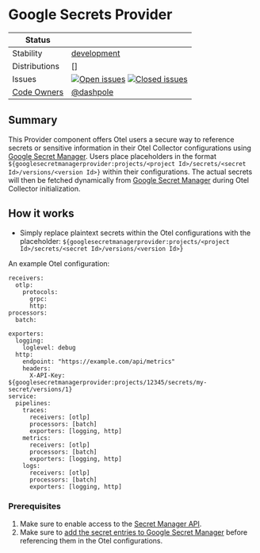 # Google Secrets Provider
<!-- status autogenerated section -->
| Status        |           |
| ------------- |-----------|
| Stability     | [development]  |
| Distributions | [] |
| Issues        | [![Open issues](https://img.shields.io/github/issues-search/open-telemetry/opentelemetry-collector-contrib?query=is%3Aissue%20is%3Aopen%20label%3Aprovider%2Fgooglesecretsprovider%20&label=open&color=orange&logo=opentelemetry)](https://github.com/open-telemetry/opentelemetry-collector-contrib/issues?q=is%3Aopen+is%3Aissue+label%3Aprovider%2Fgooglesecretsprovider) [![Closed issues](https://img.shields.io/github/issues-search/open-telemetry/opentelemetry-collector-contrib?query=is%3Aissue%20is%3Aclosed%20label%3Aprovider%2Fgooglesecretsprovider%20&label=closed&color=blue&logo=opentelemetry)](https://github.com/open-telemetry/opentelemetry-collector-contrib/issues?q=is%3Aclosed+is%3Aissue+label%3Aprovider%2Fgooglesecretsprovider) |
| [Code Owners](https://github.com/open-telemetry/opentelemetry-collector-contrib/blob/main/CONTRIBUTING.md#becoming-a-code-owner)    | [@dashpole](https://www.github.com/dashpole) |

[development]: https://github.com/open-telemetry/opentelemetry-collector/blob/main/docs/component-stability.md#development
<!-- end autogenerated section -->

## Summary

This Provider component offers Otel users a secure way to reference secrets or sensitive information in their Otel Collector configurations using [Google Secret Manager](https://cloud.google.com/security/products/secret-manager). Users place placeholders in the format `${googlesecretmanagerprovider:projects/<project Id>/secrets/<secret Id>/versions/<version Id>}` within their configurations. The actual secrets will then be fetched dynamically from [Google Secret Manager](https://cloud.google.com/security/products/secret-manager) during Otel Collector initialization.
## How it works

- Simply replace plaintext secrets within the Otel configurations with the placeholder: `${googlesecretmanagerprovider:projects/<project Id>/secrets/<secret Id>/versions/<version Id>}`

An example Otel configuration:

```
receivers:
  otlp:
    protocols:
      grpc:
      http:
processors:
  batch:

exporters:
  logging:
    loglevel: debug
  http:
    endpoint: "https://example.com/api/metrics"
    headers:
      X-API-Key: ${googlesecretmanagerprovider:projects/12345/secrets/my-secret/versions/1}
service:
  pipelines:
    traces:
      receivers: [otlp]
      processors: [batch]
      exporters: [logging, http]
    metrics:
      receivers: [otlp]
      processors: [batch]
      exporters: [logging, http]
    logs:
      receivers: [otlp]
      processors: [batch]
      exporters: [logging, http]

```

### Prerequisites
1. Make sure to enable access to the [Secret Manager API](https://cloud.google.com/secret-manager/docs/accessing-the-api).
2. Make sure to [add the secret entries to Google Secret Manager](https://cloud.google.com/secret-manager/docs/create-secret-quickstart) before referencing them in the Otel configurations. 


